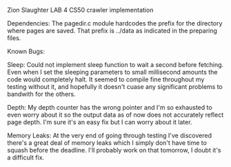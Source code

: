Zion Slaughter
LAB 4 CS50
crawler implementation

Dependencies:
The pagedir.c module hardcodes the prefix for the directory where pages are saved. That prefix is ../data as indicated
in the preparing files.

Known Bugs:

Sleep:
Could not implement sleep function to wait a second before fetching. Even when I set the sleeping parameters to small millisecond amounts
the code would completely halt. It seemed to compile fine throughout my testing without it, and hopefully it doesn't cuase any significant problems
to bandwith for the others.

Depth:
My depth counter has the wrong pointer and I'm so exhausted to even worry about it so the output data as of now does
not accurately reflect page depth. I'm sure it's an easy fix but I can worry about it later.

Memory Leaks:
At the very end of going through testing I've discovered there's a great deal of memory leaks which I simply don't have time to
squash before the deadline. I'll probably work on that tomorrow, I doubt it's a difficult fix.
